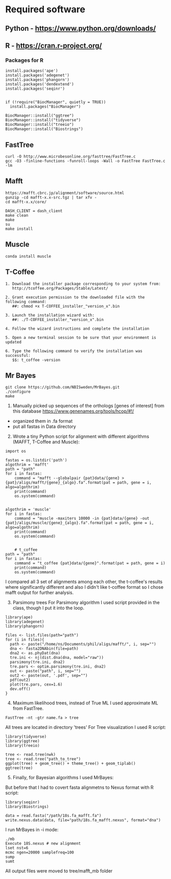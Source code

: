 # Required software

## Python - https://www.python.org/downloads/
## R - https://cran.r-project.org/

### Packages for R
```
install.packages('ape')
install.packages('adegenet')
install.packages('phangorn')
install.packages('dendextend')
install.packages('seqinr')


if (!require("BiocManager", quietly = TRUE))
  install.packages("BiocManager")

BiocManager::install("ggtree")
BiocManager::install("tidyverse")
BiocManager::install("treeio")
BiocManager::install("Biostrings")
```
## FastTree
```
curl -O http://www.microbesonline.org/fasttree/FastTree.c
gcc -O3 -finline-functions -funroll-loops -Wall -o FastTree FastTree.c -lm
```
## Mafft
```
https://mafft.cbrc.jp/alignment/software/source.html
gunzip -cd mafft-x.x-src.tgz | tar xfv -
cd mafft-x.x/core/

DASH_CLIENT = dash_client
make clean
make
su
make install

```
## Muscle
```
conda install muscle

```
## T-Coffee
```
1. Download the installer package corresponding to your system from:
   http://tcoffee.org/Packages/Stable/Latest/

2. Grant execution permission to the downloaded file with the following command:
   ##: chmod +x T-COFFEE_installer_"version_x".bin

3. Launch the installation wizard with:
   ##: ./T-COFFEE_installer_"version_x".bin

4. Follow the wizard instructions and complete the installation

5. Open a new terminal session to be sure that your environment is updated

6. Type the following command to verify the installation was successful:
   $$: t_coffee -version

```

## Mr Bayes
```
git clone https://github.com/NBISweden/MrBayes.git
./configure
make
```




1. Manually picked up sequences of the orthologs [genes of interest] from this database https://www.genenames.org/tools/hcop/#!/
 - organized them in .fa format
 - put all fastas in Data directory

2. Wrote a tiny Python script for alignment with different algorithms (MAFFT, T-Coffee and Muscle):
```
import os

fastas = os.listdir('path')
algothrim = 'mafft'
path = "path"
for i in fastas:
    command = "mafft --globalpair {pat}data/{gene} > {pat}/aligs/mafft/{gene}_{algo}.fa".format(pat = path, gene = i, algo=algothrim)
    print(command)
    os.system(command)


algothrim = 'muscle'
for i in fastas:
    command = "muscle -maxiters 10000 -in {pat}data/{gene} -out {pat}/aligs/muscle/{gene}_{algo}.fa".format(pat = path, gene = i, algo=algothrim)
    print(command)
    os.system(command)


    # t_coffee
path = "path"
for i in fastas:
    command = "t_coffee {pat}data/{gene}".format(pat = path, gene = i)
    print(command)
    os.system(command)
```

I compared all 3 set of alignments among each other, the t-coffee's results where significantly different and also I didn't like t-coffee format so I chose mafft output for further analysis.

3. Parsimony trees
For Parsimony algorithm I used script provided in the class, though I put it into the loop.
```
library(ape)
library(adegenet)
library(phangorn)

files <- list.files(path="path")
for (i in files){
  path <- paste("/home/ns/Documents/phil/aligs/mafft/", i, sep="")
  dna <- fasta2DNAbin(file=path)
  dna2 <- as.phyDat(dna)
  tre.ini <- nj(dist.dna(dna, model="raw"))
  parsimony(tre.ini, dna2)
  tre.pars <- optim.parsimony(tre.ini, dna2)
  out <- paste("path", i, sep="")
  out2 <- paste(out, '.pdf', sep="")
  pdf(out2)
  plot(tre.pars, cex=1.6)
  dev.off()
}

```

4. Maximum likelihood trees, instead of True ML I used approximate ML from FastTree.
```
FastTree -nt -gtr name.fa > tree
```
All trees are located in directory 'trees'
For Tree visualization I used R script:
```
library(tidyverse)
library(ggtree)
library(treeio)

tree <- read.tree(nwk)
tree <- read.tree("path_to_tree")
ggplot(tree) + geom_tree() + theme_tree() + geom_tiplab()
ggtree(tree)
```



5. Finally, for Bayesian algorithms I used MrBayes:

But before that I had to covert fasta alignmetns to Nexus format with R script:
```
library(seqinr)
library(Biostrings)

data = read.fasta("/path/18s.fa_mafft.fa")
write.nexus.data(data, file="path/18s.fa_mafft.nexus", format="dna")
```

I run MrBayes in -i mode:

```
./mb
Execute 18S.nexus # new alignment
lset nst=6
mcmc ngen=20000 samplefreq=100
sump
sumt
```
All output files were moved to tree/mafft_mb folder
